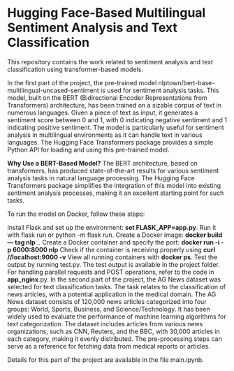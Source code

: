# Hugging Face-Based Multilingual Sentiment Analysis and Text Classification

This repository contains the work related to sentiment analysis and text classification using transformer-based models.

In the first part of the project, the pre-trained model nlptown/bert-base-multilingual-uncased-sentiment is used for sentiment analysis tasks. This model, built on the BERT (Bidirectional Encoder Representations from Transformers) architecture, has been trained on a sizable corpus of text in numerous languages. Given a piece of text as input, it generates a sentiment score between 0 and 1, with 0 indicating negative sentiment and 1 indicating positive sentiment. The model is particularly useful for sentiment analysis in multilingual environments as it can handle text in various languages. The Hugging Face Transformers package provides a simple Python API for loading and using this pre-trained model.

**Why Use a BERT-Based Model?**
The BERT architecture, based on transformers, has produced state-of-the-art results for various sentiment analysis tasks in natural language processing. The Hugging Face Transformers package simplifies the integration of this model into existing sentiment analysis processes, making it an excellent starting point for such tasks.

To run the model on Docker, follow these steps:

Install Flask and set up the environment: **set FLASK_APP=app.py**. Run it with flask run or python -m flask run.
Create a Docker image: **docker build — tag nlp** ..
Create a Docker container and specify the port: **docker run -i -p 6000:8000 nlp**
Check if the container is receiving properly using **curl //localhost:9000 -v**
View all running containers with **docker ps**.
Test the output by running test.py. The test output is available in the project folder.
For handling parallel requests and POST operations, refer to the code in **app_nginx**.py.
In the second part of the project, the AG News dataset was selected for text classification tasks. The task relates to the classification of news articles, with a potential application in the medical domain. The AG News dataset consists of 120,000 news articles categorized into four groups: World, Sports, Business, and Science/Technology. It has been widely used to evaluate the performance of machine learning algorithms for text categorization. The dataset includes articles from various news organizations, such as CNN, Reuters, and the BBC, with 30,000 articles in each category, making it evenly distributed. The pre-processing steps can serve as a reference for fetching data from medical reports or articles.

Details for this part of the project are available in the file main.ipynb.
